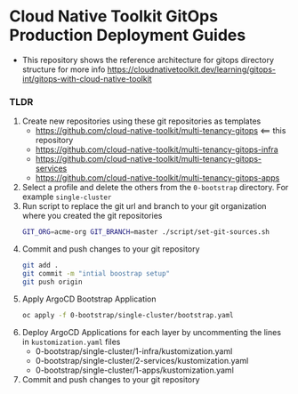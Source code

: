 # Cloud Native Toolkit GitOps Production Deployment Guides

- This repository shows the reference architecture for gitops directory structure for more info https://cloudnativetoolkit.dev/learning/gitops-int/gitops-with-cloud-native-toolkit


### TLDR

1. Create new repositories using these git repositories as templates
    - https://github.com/cloud-native-toolkit/multi-tenancy-gitops  <== this repository
    - https://github.com/cloud-native-toolkit/multi-tenancy-gitops-infra
    - https://github.com/cloud-native-toolkit/multi-tenancy-gitops-services
    - https://github.com/cloud-native-toolkit/multi-tenancy-gitops-apps
1. Select a profile and delete the others from the `0-bootstrap` directory. For example `single-cluster`
1. Run script to replace the git url and branch to your git organization where you created the git repositories
    ```bash
    GIT_ORG=acme-org GIT_BRANCH=master ./script/set-git-sources.sh
    ```
1. Commit and push changes to your git repository
    ```bash
    git add .
    git commit -m "intial boostrap setup"
    git push origin
    ```
1. Apply ArgoCD Bootstrap Application
    ```bash
    oc apply -f 0-bootstrap/single-cluster/bootstrap.yaml
    ```
1. Deploy ArgoCD Applications for each layer by uncommenting the lines in `kustomization.yaml` files
    - 0-bootstrap/single-cluster/1-infra/kustomization.yaml
    - 0-bootstrap/single-cluster/2-services/kustomization.yaml
    - 0-bootstrap/single-cluster/1-apps/kustomization.yaml
1. Commit and push changes to your git repository


